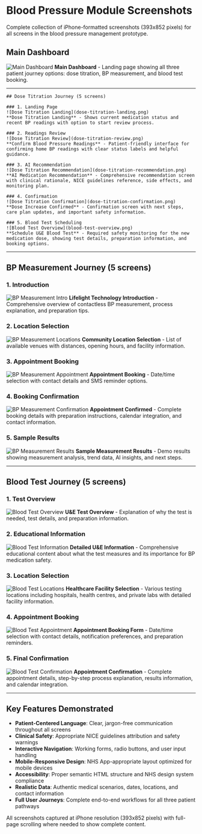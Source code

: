 # Blood Pressure Module Screenshots

Complete collection of iPhone-formatted screenshots (393x852 pixels) for all screens in the blood pressure management prototype.

## Main Dashboard

![Main Dashboard](bp-main-dashboard.png)
**Main Dashboard** - Landing page showing all three patient journey options: dose titration, BP measurement, and blood test booking.

---

    ## Dose Titration Journey (5 screens)

    ### 1. Landing Page
    ![Dose Titration Landing](dose-titration-landing.png)
    **Dose Titration Landing** - Shows current medication status and recent BP readings with option to start review process.

    ### 2. Readings Review
    ![Dose Titration Review](dose-titration-review.png)
    **Confirm Blood Pressure Readings** - Patient-friendly interface for confirming home BP readings with clear status labels and helpful guidance.

    ### 3. AI Recommendation
    ![Dose Titration Recommendation](dose-titration-recommendation.png)
    **AI Medication Recommendation** - Comprehensive recommendation screen with clinical rationale, NICE guidelines reference, side effects, and monitoring plan.

    ### 4. Confirmation
    ![Dose Titration Confirmation](dose-titration-confirmation.png)
    **Dose Increase Confirmed** - Confirmation screen with next steps, care plan updates, and important safety information.

    ### 5. Blood Test Scheduling
    ![Blood Test Overview](blood-test-overview.png)
    **Schedule U&E Blood Test** - Required safety monitoring for the new medication dose, showing test details, preparation information, and booking options.

---

## BP Measurement Journey (5 screens)

### 1. Introduction
![BP Measurement Intro](bp-measurement-intro.png)
**Lifelight Technology Introduction** - Comprehensive overview of contactless BP measurement, process explanation, and preparation tips.

### 2. Location Selection
![BP Measurement Locations](bp-measurement-locations.png)
**Community Location Selection** - List of available venues with distances, opening hours, and facility information.

### 3. Appointment Booking
![BP Measurement Appointment](bp-measurement-appointment.png)
**Appointment Booking** - Date/time selection with contact details and SMS reminder options.

### 4. Booking Confirmation
![BP Measurement Confirmation](bp-measurement-confirmation.png)
**Appointment Confirmed** - Complete booking details with preparation instructions, calendar integration, and contact information.

### 5. Sample Results
![BP Measurement Results](bp-measurement-results.png)
**Sample Measurement Results** - Demo results showing measurement analysis, trend data, AI insights, and next steps.

---

## Blood Test Journey (5 screens)

### 1. Test Overview
![Blood Test Overview](blood-test-overview.png)
**U&E Test Overview** - Explanation of why the test is needed, test details, and preparation information.

### 2. Educational Information
![Blood Test Information](blood-test-information.png)
**Detailed U&E Information** - Comprehensive educational content about what the test measures and its importance for BP medication safety.

### 3. Location Selection
![Blood Test Locations](blood-test-locations.png)
**Healthcare Facility Selection** - Various testing locations including hospitals, health centres, and private labs with detailed facility information.

### 4. Appointment Booking
![Blood Test Appointment](blood-test-appointment.png)
**Appointment Booking Form** - Date/time selection with contact details, notification preferences, and preparation reminders.

### 5. Final Confirmation
![Blood Test Confirmation](blood-test-confirmation.png)
**Appointment Confirmation** - Complete appointment details, step-by-step process explanation, results information, and calendar integration.

---

## Key Features Demonstrated

- **Patient-Centered Language**: Clear, jargon-free communication throughout all screens
- **Clinical Safety**: Appropriate NICE guidelines attribution and safety warnings
- **Interactive Navigation**: Working forms, radio buttons, and user input handling
- **Mobile-Responsive Design**: NHS App-appropriate layout optimized for mobile devices
- **Accessibility**: Proper semantic HTML structure and NHS design system compliance
- **Realistic Data**: Authentic medical scenarios, dates, locations, and contact information
- **Full User Journeys**: Complete end-to-end workflows for all three patient pathways

All screenshots captured at iPhone resolution (393x852 pixels) with full-page scrolling where needed to show complete content.